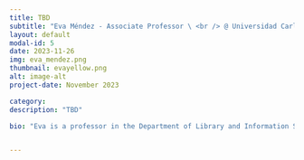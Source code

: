 ```yaml
---
title: TBD
subtitle: "Eva Méndez - Associate Professor \ <br /> @ Universidad Carlos III de Madrid "
layout: default
modal-id: 5
date: 2023-11-26
img: eva_mendez.png
thumbnail: evayellow.png
alt: image-alt
project-date: November 2023

category: 
description: "TBD"

bio: "Eva is a professor in the Department of Library and Information Science at Carlos III University of Madrid, where she has also been the Deputy Vice-Chancellor of Scientific Policy and Strategy and Digital Education. She is the director of the OpenScienceLab research group where various meta-research projects for Open Science are developed, including citizen science as a fundamental component of Open Science. Dr. Méndez was the president of the European Commission's Open Science Policy Platform (2018-2020) and is currently a member of the Board of Directors of CoARA (Coalition for Advancing Research Assessment)."


---
```





